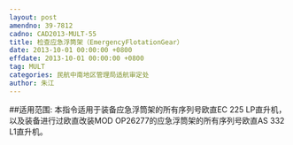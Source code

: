 ```yaml
---
layout: post
amendno: 39-7812
cadno: CAD2013-MULT-55
title: 检查应急浮筒架（EmergencyFlotationGear）
date: 2013-10-01 00:00:00 +0800
effdate: 2013-10-01 00:00:00 +0800
tag: MULT
categories: 民航中南地区管理局适航审定处
author: 朱江
---
```


##适用范围:
本指令适用于装备应急浮筒架的所有序列号欧直EC 225 LP直升机，以及装备进行过欧直改装MOD OP26277的应急浮筒架的所有序列号欧直AS 332 L1直升机。

